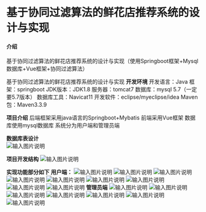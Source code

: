 # 基于协同过滤算法的鲜花店推荐系统的设计与实现

#### 介绍
基于协同过滤算法的鲜花店推荐系统的设计与实现（使用Springboot框架+Mysql数据库+Vue框架+协同过滤算法）


基于协同过滤算法的鲜花店推荐系统的设计与实现
 **开发环境** 
开发语言：Java
框架：springboot
JDK版本：JDK1.8
服务器：tomcat7
数据库：mysql 5.7（一定要5.7版本）
数据库工具：Navicat11
开发软件：eclipse/myeclipse/idea
Maven包：Maven3.3.9

 **项目介绍** 
后端框架采用java语言的Springboot+Mybatis
前端采用Vue框架
数据库使用mysql数据库
系统分为用户端和管理员端

 **数据库表设计**   
![输入图片说明](%E6%95%B0%E6%8D%AE%E5%BA%93%E8%A1%A8.png)

 **项目开发结构** 
![输入图片说明](%E9%A1%B9%E7%9B%AE%E7%BB%93%E6%9E%84.png)

 **实现功能部分如下** 
 **用户端：** 
![输入图片说明](%E9%A6%96%E9%A1%B5.png)
![输入图片说明](%E9%B2%9C%E8%8A%B1%E4%BF%A1%E6%81%AF.png)
![输入图片说明](%E6%B3%A8%E5%86%8C.png)
![输入图片说明](%E7%99%BB%E5%BD%95.png)
![输入图片说明](%E4%B8%AA%E4%BA%BA%E4%B8%AD%E5%BF%83.png)
![输入图片说明](%E8%AF%A6%E6%83%85.png)
![输入图片说明](%E5%85%AC%E5%91%8A%E5%92%A8%E8%AF%A2.png)
![输入图片说明](%E8%B4%AD%E7%89%A9%E8%BD%A6.png)
![输入图片说明](%E8%B4%AD%E4%B9%B0.png)
 **管理员端**
![输入图片说明](%E7%AE%A1%E7%90%86%E7%99%BB%E5%BD%95.png)
![输入图片说明](%E7%94%A8%E6%88%B7%E7%AE%A1%E7%90%86.png)
![输入图片说明](%E8%8E%B7%E5%8F%96%E6%BA%90%E7%A0%81%E8%AF%B7+Q%EF%BC%9A2474345497.png)
![输入图片说明](%E9%B2%9C%E8%8A%B1%E5%88%86%E7%B1%BB%E7%AE%A1%E7%90%86.png)
![输入图片说明](%E9%B2%9C%E8%8A%B1%E7%AE%A1%E7%90%86-01.png)
![输入图片说明](%E8%8E%B7%E5%8F%96%E6%BA%90%E7%A0%81%EF%BC%9A%E8%AF%B7%EF%BC%8Bv%EF%BC%9A18484646674.png)
![输入图片说明](%E5%92%A8%E8%AF%A2%E7%AE%A1%E7%90%86.png)
